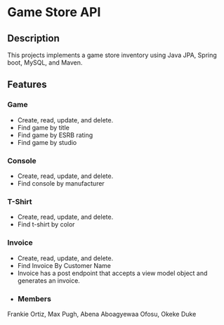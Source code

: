 # Game Store API
## Description
This projects implements a game store inventory using Java JPA, Spring boot,
MySQL, and Maven. 

## Features
### Game
- Create, read, update, and delete.
- Find game by title
- Find game by ESRB rating
- Find game by studio

### Console
- Create, read, update, and delete.
- Find console by manufacturer

### T-Shirt
- Create, read, update, and delete.
- Find t-shirt by color

### Invoice
- Create, read, update, and delete.
- Find Invoice By Customer Name
- Invoice has a post endpoint that accepts a view model object and generates an invoice.
- ### Members
Frankie Ortiz, Max Pugh, Abena Aboagyewaa Ofosu, Okeke Duke
 
 